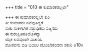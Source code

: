 +++
title = "010 ಈ ಕುಮಾರಕರಲ್ಲಲೇ"

+++
ಈ ಕುಮಾರಕರಲ್ಲಲೇ ಕುಂ  
ತೀ ಕುಮಾರರು ನವೆವುತಿದ್ದರೆ  
ಸಾಕು ಸಾಕಳಲೇಕೆ ಸತ್ವಾಧಿಕರು ಸಜ್ಜನರು   
ಈ ಕುರುಕ್ಷಿತಿಪತಿಯೊಳನ್ಯಾ  
ಯೈಕ ಲವವುಂಟೇ ವಿಚಾರಿಸಿ         
ಶೋಕವನು ಬಿಡಿ ಬಯಲ ಡೊಂಬೇಕೆಂದನಾ ಶಕುನಿ       ॥10॥